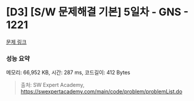 # [D3] [S/W 문제해결 기본] 5일차 - GNS - 1221 

[문제 링크](https://swexpertacademy.com/main/code/problem/problemDetail.do?contestProbId=AV14jJh6ACYCFAYD) 

### 성능 요약

메모리: 66,952 KB, 시간: 287 ms, 코드길이: 412 Bytes



> 출처: SW Expert Academy, https://swexpertacademy.com/main/code/problem/problemList.do